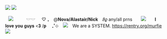 ![](https://64.media.tumblr.com/588158f25a83025f9c367a4ed109c862/5983c063df5aee84-54/s1280x1920/f53be16e1c832aeadd1e5faef0200e087eae2b38.pnj)
 ![](https://github.com/mvrfie/mvrfie/assets/157398608/deb75caf-4ebb-4b5f-b47f-b525176d32a3)

 ⠀![](https://64.media.tumblr.com/cb38cd7bcba903f8938de3e9f7b4ba3e/d5f3956d46975a7f-e2/s75x75_c1/9c98a98347b911ede0abde26fd0fe3fab70b097c.webp)⠀⠀⠀⠀𓎟𓎟⠀⠀♡ ₊⠀ @**Nova/Alastair/Nick** ⠀𝜗𝜚  any/all prns
 ⠀⠀ ![](https://files.catbox.moe/v7fhfp.png)　　𝐈 𝐥𝐨𝐯𝐞 𝐲𝐨𝐮 𝐠𝐮𝐲𝐬 <𝟑 /𝐩
 　₊˚⊹　![](https://64.media.tumblr.com/1cb2aa20bef2dd1d64c12ebb3da46349/d5f3956d46975a7f-64/s75x75_c1/6064c21e6e62d4f1e8a63c6f99b881b088f54cea.gifv) ⠀We are a SYSTEM. https://rentry.org/murfie
![](https://64.media.tumblr.com/c7976f33ee1b0f6388cf82bbf6e3848a/5983c063df5aee84-60/s1280x1920/3da9bf2ab0f6225efb79062e5a37170d19a797c9.pnj)
